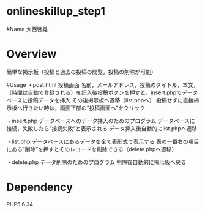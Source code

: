 # onlineskillup_step1

#Name
大西啓晃

# Overview
簡単な掲示板（投稿と過去の投稿の閲覧，投稿の削除が可能）

#Usage
・post.html
投稿画面
名前，メールアドレス，投稿のタイトル，本文，（時間は自動で登録される）を記入後投稿ボタンを押すと，insert.phpでデータベースに投稿データを挿入
その後掲示板へ遷移（list.phpへ）
投稿せずに直接掲示板へ行きたい時は，画面下部の”投稿画面へ”をクリック

・insert.php
データベースへのデータ挿入のためのプログラム
データベースに接続，失敗したら”接続失敗”と表示される
データ挿入後自動的にlist.phpへ遷移

・list.php
データベースにあるデータを全て表形式で表示する
表の一番右の項目にある”削除”を押すとそのレコードを削除できる（delete.phpへ遷移）

・delete.php
データ削除のためのプログラム
削除後自動的に掲示板へ戻る

# Dependency
PHP5.6.34
